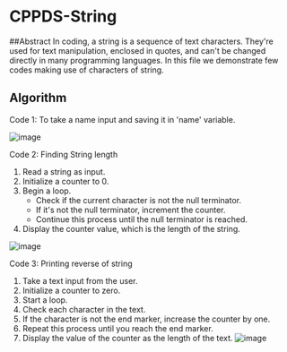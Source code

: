 # CPPDS-String
##Abstract
In coding, a string is a sequence of text characters. They're used for text manipulation, enclosed in quotes, and can't be changed directly in many programming languages.
In this file we demonstrate few codes making use of characters of string.

## Algorithm
Code 1: 
To take a name input and saving it in 'name' variable.

![image](https://github.com/Yaduraj01/CPPDS-String/assets/110488113/f7d914da-bbe1-4ecf-9364-0371dfaceff3)


Code 2:
Finding String length
1. Read a string as input.
2. Initialize a counter to 0.
3. Begin a loop.
   - Check if the current character is not the null terminator.
   - If it's not the null terminator, increment the counter.
   - Continue this process until the null terminator is reached.
4. Display the counter value, which is the length of the string.

![image](https://github.com/Yaduraj01/CPPDS-String/assets/110488113/6188d7af-938c-4ed8-a836-c60fffa71313)


Code 3:
Printing reverse of string
1. Take a text input from the user.
2. Initialize a counter to zero.
3. Start a loop.
4. Check each character in the text.
5. If the character is not the end marker, increase the counter by one.
6. Repeat this process until you reach the end marker.
7. Display the value of the counter as the length of the text.
![image](https://github.com/Yaduraj01/CPPDS-String/assets/110488113/286a74d6-6e18-4d31-b2e5-bba9e2160129)

